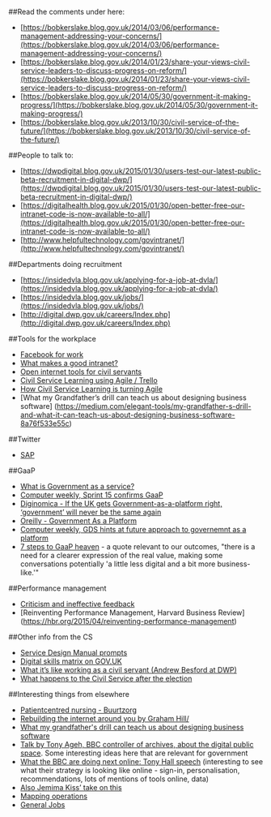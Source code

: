 ##Read the comments under here:
* [https://bobkerslake.blog.gov.uk/2014/03/06/performance-management-addressing-your-concerns/](https://bobkerslake.blog.gov.uk/2014/03/06/performance-management-addressing-your-concerns/)
* [https://bobkerslake.blog.gov.uk/2014/01/23/share-your-views-civil-service-leaders-to-discuss-progress-on-reform/](https://bobkerslake.blog.gov.uk/2014/01/23/share-your-views-civil-service-leaders-to-discuss-progress-on-reform/)
* [https://bobkerslake.blog.gov.uk/2014/05/30/government-it-making-progress/](https://bobkerslake.blog.gov.uk/2014/05/30/government-it-making-progress/)
* [https://bobkerslake.blog.gov.uk/2013/10/30/civil-service-of-the-future/](https://bobkerslake.blog.gov.uk/2013/10/30/civil-service-of-the-future/)

##People to talk to:
* [https://dwpdigital.blog.gov.uk/2015/01/30/users-test-our-latest-public-beta-recruitment-in-digital-dwp/](https://dwpdigital.blog.gov.uk/2015/01/30/users-test-our-latest-public-beta-recruitment-in-digital-dwp/)
* [https://digitalhealth.blog.gov.uk/2015/01/30/open-better-free-our-intranet-code-is-now-available-to-all/](https://digitalhealth.blog.gov.uk/2015/01/30/open-better-free-our-intranet-code-is-now-available-to-all/)
* [http://www.helpfultechnology.com/govintranet/](http://www.helpfultechnology.com/govintranet/)

##Departments doing recruitment
* [https://insidedvla.blog.gov.uk/applying-for-a-job-at-dvla/](https://insidedvla.blog.gov.uk/applying-for-a-job-at-dvla/)
* [https://insidedvla.blog.gov.uk/jobs/](https://insidedvla.blog.gov.uk/jobs/)
* [http://digital.dwp.gov.uk/careers/Index.php](http://digital.dwp.gov.uk/careers/Index.php)

##Tools for the workplace
* [Facebook for work](http://www.macrumors.com/2015/01/14/facebook-work/)
* [What makes a good intranet?](http://www.intranetizen.com/2011/03/31/characteristics-of-a-great-intranet/)
* [Open internet tools for civil servants](https://www.gov.uk/government/publications/digital-skills-in-the-civil-service/an-introductory-guide-to-open-internet-tools-for-civil-servants)
* [Civil Service Learning using Agile / Trello](https://civilservice.blog.gov.uk/2015/02/09/how-civil-service-learning-is-turning-agile/)
* [How Civil Service Learning is turning Agile](https://civilservice.blog.gov.uk/2015/02/09/how-civil-service-learning-is-turning-agile/)
* [What my Grandfather’s drill can teach us about designing business software] (https://medium.com/elegant-tools/my-grandfather-s-drill-and-what-it-can-teach-us-about-designing-business-software-8a76f533e55c)

##Twitter
* [SAP](https://twitter.com/NatalieRobson/status/562569227186761730)

##GaaP
* [What is Government as a service?](http://www.computerweekly.com/opinion/What-is-government-as-a-platform-and-how-do-we-achieve-it)
* [Computer weekly, Sprint 15 confirms GaaP](http://www.computerweekly.com/news/2240239474/Sprint-15-confirms-plans-for-government-as-platform)
* [Diginomica - If the UK gets Government-as-a-platform right, ‘government’ will never be the same again](http://diginomica.com/2015/02/04/uk-gets-government-platform-right-government-will-never/)
* [Oreilly - Government As a Platform](http://chimera.labs.oreilly.com/books/1234000000774/ch02.html)
* [Computer weekly, GDS hints at future approach to governemnt as a platform](http://www.computerweekly.com/news/2240238405/GDS-hints-at-future-approach-to-government-as-a-platform)
* [7 steps to GaaP heaven](http://central-government.governmentcomputing.com/features/seven-steps-to-gaap-heaven-4540990) - a quote relevant to our outcomes, "there is a need for a clearer expression of the real value, making some conversations potentially 'a little less digital and a bit more business-like.'"

##Performance management
* [Criticism and ineffective feedback](https://kateheddleston.com/blog/criticism-and-ineffective-feedback)
* [Reinventing Performance Management, Harvard Business Review] (https://hbr.org/2015/04/reinventing-performance-management)

##Other info from the CS
* [Service Design Manual prompts](http://serviceassessments.dsd.io/index.html)
* [Digital skills matrix on GOV.UK](https://www.gov.uk/guidance/digital-and-technology-skills)
* [What it’s like working as a civil servant (Andrew Besford at DWP)](https://medium.com/@andrewbesford/what-s-really-different-at-dwp-6d249ca78d8f)
* [What happens to the Civil Service after the election](http://www.theguardian.com/public-leaders-network/2015/feb/26/civil-service-general-election-may-reform)

##Interesting things from elsewhere
* [Patientcentred nursing - Buurtzorg](http://buurtzorgusa.org/about.html)
* [Rebuilding the internet around you by Graham Hill/](https://www.ctrl-shift.co.uk/news/2014/07/03/guest-post-rebuilding-the-internet-around-you-by-graham-hill/)
* [What my grandfather's drill can teach us about designing business software](https://medium.com/elegant-tools/my-grandfather-s-drill-and-what-it-can-teach-us-about-designing-business-software-8a76f533e55c)
* [Talk by Tony Ageh, BBC controller of archives, about the digital public space](https://www.royalholloway.ac.uk/harc/documents/pdf/tonyageh.pdf). Some interesting ideas here that are relevant for government
* [What the BBC are doing next online: Tony Hall speech](http://www.bbc.co.uk/mediacentre/speeches/2015/tony-hall-bbc-internet-era) (interesting to see what their strategy is looking like online - sign-in, personalisation, recommendations, lots of mentions of tools online, data)
* [Also Jemima Kiss’ take on this](http://www.theguardian.com/technology/2015/mar/05/digital-public-space-britain-missing-national-institution)
* [Mapping operations](http://blog.gardeviance.org/2015/03/some-basics-of-operation.html)
* [General Jobs](http://theundercoverrecruiter.com/job-seeker-not-post-social-media/)